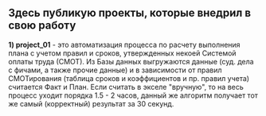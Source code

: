 ## Здесь публикую проекты, которые внедрил в свою работу 


__1) project_01__ - это автоматизация процесса по расчету выполнения плана с учетом правил и сроков, утвержденных некоей Системой оплаты труда (СМОТ). Из Базы данных выгружаются данные (суд. дела с фичами, а также прочие данные) и в зависимости от правил СМОТирования (таблица сроков и коэффициентов и пр. правил учета) считается Факт и План. 
Если считать в экселе "вручную", то на весь процесс уходит порядка 1.5 - 2 часов, данный же алгоритм получает тот же самый (корректный) результат за 30 секунд. 
